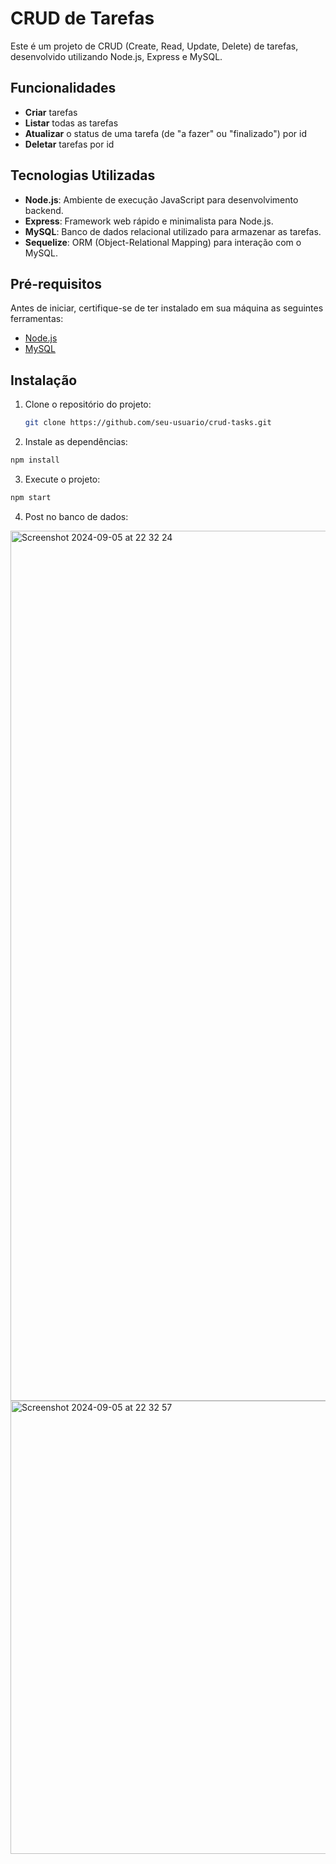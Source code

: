 # CRUD de Tarefas

Este é um projeto de CRUD (Create, Read, Update, Delete) de tarefas, desenvolvido utilizando Node.js, Express e MySQL.

## Funcionalidades

- **Criar** tarefas
- **Listar** todas as tarefas
- **Atualizar** o status de uma tarefa (de "a fazer" ou "finalizado") por id
- **Deletar** tarefas por id

## Tecnologias Utilizadas

- **Node.js**: Ambiente de execução JavaScript para desenvolvimento backend.
- **Express**: Framework web rápido e minimalista para Node.js.
- **MySQL**: Banco de dados relacional utilizado para armazenar as tarefas.
- **Sequelize**: ORM (Object-Relational Mapping) para interação com o MySQL.

## Pré-requisitos

Antes de iniciar, certifique-se de ter instalado em sua máquina as seguintes ferramentas:

- [Node.js](https://nodejs.org/en/)
- [MySQL](https://www.mysql.com/)

## Instalação

1. Clone o repositório do projeto:

   ```bash
   git clone https://github.com/seu-usuario/crud-tasks.git

2. Instale as dependências:
```bash
npm install
```
3. Execute o projeto:
```bash
npm start
```
4. Post no banco de dados:
<img width="1392" alt="Screenshot 2024-09-05 at 22 32 24" src="https://github.com/user-attachments/assets/d1106f25-4529-455c-9f9e-592530101d68">
<img width="725" alt="Screenshot 2024-09-05 at 22 32 57" src="https://github.com/user-attachments/assets/333f16b8-1aae-4e31-8a92-63312ff430a7">
